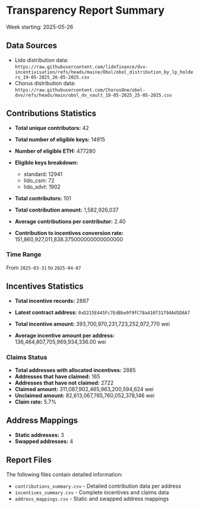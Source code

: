 # Transparency Report Summary
Week starting: 2025-05-26

## Data Sources
- Lido distribution data: `https://raw.githubusercontent.com/lidofinance/dvv-incentivisation/refs/heads/maine/Obol/obol_distribution_by_lp_holders_19-05-2025_26-05-2025.csv`
- Chorus distribution data: `https://raw.githubusercontent.com/ChorusOne/obol-dvv/refs/heads/main/obol_dv_vault_19-05-2025_25-05-2025.csv`

## Contributions Statistics
- **Total unique contributors:** 42
- **Total number of eligible keys:** 14915
- **Number of eligible ETH:** 477280

- **Eligible keys breakdown:**
  - standard: 12941
  - lido_csm: 72
  - lido_sdvt: 1902

- **Total contributors:** 101
- **Total contribution amount:** 1,582,926,037
- **Average contributions per contributor:** 2.40
- **Contribution to incentives conversion rate:** 151,860,927,011,838.375000000000000000

### Time Range
From `2025-03-31` to `2025-04-07`

## Incentives Statistics
- **Total incentive records:** 2887
- **Latest contract address:** `0xD215E445Fc7EdBbe9f9fC78a410731794Ad5D6A7`

- **Total incentive amount:** 393,700,970,231,723,252,972,770 wei
- **Average incentive amount per address:** 136,464,807,705,969,934,336.00 wei

### Claims Status
- **Total addresses with allocated incentives:** 2885
- **Addresses that have claimed:** 165
- **Addresses that have not claimed:** 2722
- **Claimed amount:** 311,087,902,465,963,200,594,624 wei
- **Unclaimed amount:** 82,613,067,765,760,052,378,146 wei
- **Claim rate:** 5.7%

## Address Mappings
- **Static addresses:** 3
- **Swapped addresses:** 4

## Report Files
The following files contain detailed information:
- `contributions_summary.csv` - Detailed contribution data per address
- `incentives_summary.csv` - Complete incentives and claims data
- `address_mappings.csv` - Static and swapped address mappings